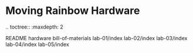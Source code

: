 Moving Rainbow Hardware
==============
.. toctree::
   :maxdepth: 2

   README
   hardware
   bill-of-materials
   lab-01/index
   lab-02/index
   lab-03/index
   lab-04/index
   lab-05/index
